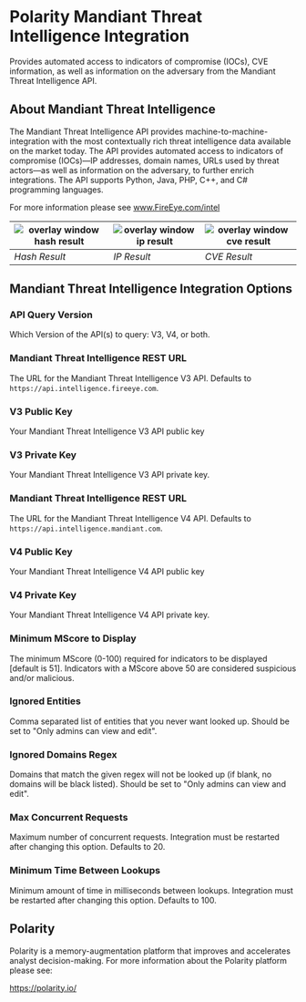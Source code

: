 # Polarity Mandiant Threat Intelligence Integration

Provides automated access to indicators of compromise (IOCs), CVE information, as well as information on the adversary from the Mandiant Threat Intelligence API.

## About Mandiant Threat Intelligence

The Mandiant Threat Intelligence API provides machine-to-machine-integration with the most contextually rich threat intelligence data available on the market today. The API provides automated access to indicators of compromise (IOCs)—IP addresses, domain names, URLs used by threat actors—as well as information on the adversary, to further enrich integrations. The API supports Python, Java, PHP, C++, and C# programming languages.

For more information please see www.FireEye.com/intel

| ![overlay window hash result](assets/hash.png) | ![overlay window ip result](assets/ip.png) | ![overlay window cve result](assets/cve.png) |
|---|--|--|
|*Hash Result* | *IP Result* | *CVE Result*|



## Mandiant Threat Intelligence Integration Options

### API Query Version
Which Version of the API(s) to query: V3, V4, or both.

### Mandiant Threat Intelligence REST URL
The URL for the Mandiant Threat Intelligence V3 API.  Defaults to `https://api.intelligence.fireeye.com`.

### V3 Public Key
Your Mandiant Threat Intelligence V3 API public key

### V3 Private Key
Your Mandiant Threat Intelligence V3 API private key.

### Mandiant Threat Intelligence REST URL
The URL for the Mandiant Threat Intelligence V4 API.  Defaults to `https://api.intelligence.mandiant.com`.

### V4 Public Key
Your Mandiant Threat Intelligence V4 API public key

### V4 Private Key
Your Mandiant Threat Intelligence V4 API private key.

### Minimum MScore to Display
The minimum MScore (0-100) required for indicators to be displayed [default is 51].  Indicators with a MScore above 50 are considered suspicious and/or malicious.

### Ignored Entities
Comma separated list of entities that you never want looked up. Should be set to "Only admins can view and edit".

### Ignored Domains Regex
Domains that match the given regex will not be looked up (if blank, no domains will be black listed).  Should be set to "Only admins can view and edit".

### Max Concurrent Requests
Maximum number of concurrent requests.  Integration must be restarted after changing this option. Defaults to 20.

### Minimum Time Between Lookups
Minimum amount of time in milliseconds between lookups. Integration must be restarted after changing this option. Defaults to 100.


## Polarity

Polarity is a memory-augmentation platform that improves and accelerates analyst decision-making.  For more information about the Polarity platform please see:

https://polarity.io/
